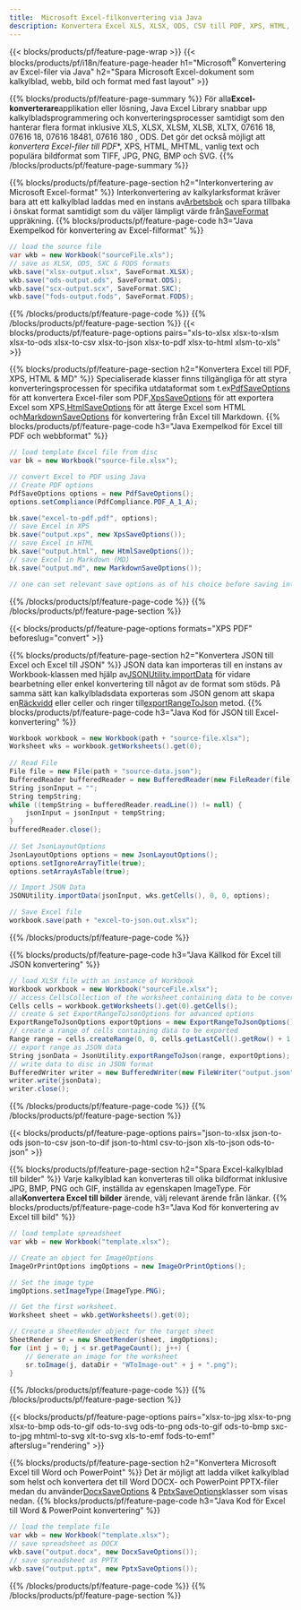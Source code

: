 ```yaml
---
title:  Microsoft Excel-filkonvertering via Java
description: Konvertera Excel XLS, XLSX, ODS, CSV till PDF, XPS, HTML, JPEG, JPEG, 076183, 076183, 8 och bara 1 164 format med 8 andra 4 format kod.
---
```

{{< blocks/products/pf/feature-page-wrap >}}
{{< blocks/products/pf/i18n/feature-page-header h1="Microsoft<sup>&reg;</sup> Konvertering av Excel-filer via Java" h2="Spara Microsoft Excel-dokument som kalkylblad, webb, bild och format med fast layout" >}}

{{% blocks/products/pf/feature-page-summary %}}
 För alla**Excel-konverterare**applikation eller lösning, Java Excel Library snabbar upp kalkylbladsprogrammering och konverteringsprocesser samtidigt som den hanterar flera format inklusive XLS, XLSX, XLSM, XLSB, XLTX, 07616 18, 07616 18, 07616 18481, 07616 180 , ODS. Det gör det också möjligt att *konvertera Excel-filer till PDF**, XPS, HTML, MHTML, vanlig text och populära bildformat som TIFF, JPG, PNG, BMP och SVG.
{{% /blocks/products/pf/feature-page-summary %}}

{{% blocks/products/pf/feature-page-section h2="Interkonvertering av Microsoft Excel-format" %}}
 Interkonvertering av kalkylarksformat kräver bara att ett kalkylblad laddas med en instans av[Arbetsbok](https://reference.aspose.com/cells/java/com.aspose.cells/Workbook) och spara tillbaka i önskat format samtidigt som du väljer lämpligt värde från[SaveFormat](https://reference.aspose.com/cells/java/com.aspose.cells/SaveFormat) uppräkning.
{{% blocks/products/pf/feature-page-code h3="Java Exempelkod för konvertering av Excel-filformat" %}}

```cs
// load the source file
var wkb = new Workbook("sourceFile.xls");
// save as XLSX, ODS, SXC & FODS formats
wkb.save("xlsx-output.xlsx", SaveFormat.XLSX);
wkb.save("ods-output.ods", SaveFormat.ODS);
wkb.save("scx-output.scx", SaveFormat.SXC);
wkb.save("fods-output.fods", SaveFormat.FODS);
```
{{% /blocks/products/pf/feature-page-code %}}
{{% /blocks/products/pf/feature-page-section %}}
{{< blocks/products/pf/feature-page-options pairs="xls-to-xlsx xlsx-to-xlsm xlsx-to-ods xlsx-to-csv xlsx-to-json xlsx-to-pdf xlsx-to-html xlsm-to-xls" >}}


{{% blocks/products/pf/feature-page-section h2="Konvertera Excel till PDF, XPS, HTML & MD" %}}
 Specialiserade klasser finns tillgängliga för att styra konverteringsprocessen för specifika utdataformat som t.ex[PdfSaveOptions](https://reference.aspose.com/cells/java/com.aspose.cells/PdfSaveOptions) för att konvertera Excel-filer som PDF,[XpsSaveOptions](https://reference.aspose.com/cells/java/com.aspose.cells/XpsSaveOptions) för att exportera Excel som XPS,[HtmlSaveOptions](https://reference.aspose.com/cells/java/com.aspose.cells/HtmlSaveOptions) för att återge Excel som HTML och[MarkdownSaveOptions](https://reference.aspose.com/cells/java/com.aspose.cells/MarkdownSaveOptions) för konvertering från Excel till Markdown.
{{% blocks/products/pf/feature-page-code h3="Java Exempelkod för Excel till PDF och webbformat" %}}

```cs
// load template Excel file from disc
var bk = new Workbook("source-file.xlsx");

// convert Excel to PDF using Java
// Create PDF options
PdfSaveOptions options = new PdfSaveOptions();
options.setCompliance(PdfCompliance.PDF_A_1_A);

bk.save("excel-to-pdf.pdf", options);
// save Excel in XPS
bk.save("output.xps", new XpsSaveOptions());
// save Excel in HTML
bk.save("output.html", new HtmlSaveOptions());
// save Excel in Markdown (MD)
bk.save("output.md", new MarkdownSaveOptions());

// one can set relevant save options as of his choice before saving into relevant format
```
{{% /blocks/products/pf/feature-page-code %}}
{{% /blocks/products/pf/feature-page-section %}}

{{< blocks/products/pf/feature-page-options formats="XPS PDF" beforeslug="convert" >}}

{{% blocks/products/pf/feature-page-section h2="Konvertera JSON till Excel och Excel till JSON" %}}
 JSON data kan importeras till en instans av Workbook-klassen med hjälp av[JSONUtility.importData](https://reference.aspose.com/cells/java/com.aspose.cells/jsonutility#importData) för vidare bearbetning eller enkel konvertering till något av de format som stöds. På samma sätt kan kalkylbladsdata exporteras som JSON genom att skapa en[Räckvidd](https://reference.aspose.com/cells/java/com.aspose.cells/range) eller celler och ringer till[exportRangeToJson](https://reference.aspose.com/cells/java/com.aspose.cells/jsonutility) metod.
{{% blocks/products/pf/feature-page-code h3="Java Kod för JSON till Excel-konvertering" %}}
```cs
Workbook workbook = new Workbook(path + "source-file.xlsx");
Worksheet wks = workbook.getWorksheets().get(0);
		
// Read File
File file = new File(path + "source-data.json");
BufferedReader bufferedReader = new BufferedReader(new FileReader(file));
String jsonInput = "";
String tempString;
while ((tempString = bufferedReader.readLine()) != null) {
	jsonInput = jsonInput + tempString; 
}
bufferedReader.close();
							
// Set JsonLayoutOptions
JsonLayoutOptions options = new JsonLayoutOptions();
options.setIgnoreArrayTitle(true);
options.setArrayAsTable(true);

// Import JSON Data
JSONUtility.importData(jsonInput, wks.getCells(), 0, 0, options);

// Save Excel file
workbook.save(path + "excel-to-json.out.xlsx");
```
{{% /blocks/products/pf/feature-page-code %}}

{{% blocks/products/pf/feature-page-code h3="Java Källkod för Excel till JSON konvertering" %}}
```cs
// load XLSX file with an instance of Workbook
Workbook workbook = new Workbook("sourceFile.xlsx");
// access CellsCollection of the worksheet containing data to be converted
Cells cells = workbook.getWorksheets().get(0).getCells();
// create & set ExportRangeToJsonOptions for advanced options
ExportRangeToJsonOptions exportOptions = new ExportRangeToJsonOptions();
// create a range of cells containing data to be exported
Range range = cells.createRange(0, 0, cells.getLastCell().getRow() + 1, cells.getLastCell().getColumn() + 1);
// export range as JSON data
String jsonData = JsonUtility.exportRangeToJson(range, exportOptions);
// write data to disc in JSON format
BufferedWriter writer = new BufferedWriter(new FileWriter("output.json"));
writer.write(jsonData);
writer.close();    
```
{{% /blocks/products/pf/feature-page-code %}}
{{% /blocks/products/pf/feature-page-section %}}

{{< blocks/products/pf/feature-page-options pairs="json-to-xlsx json-to-ods json-to-csv json-to-dif json-to-html csv-to-json xls-to-json ods-to-json" >}}

{{% blocks/products/pf/feature-page-section h2="Spara Excel-kalkylblad till bilder" %}}
 Varje kalkylblad kan konverteras till olika bildformat inklusive JPG, BMP, PNG och GIF, inställda av egenskapen ImageType. För alla**Konvertera Excel till bilder** ärende, välj relevant ärende från länkar.
{{% blocks/products/pf/feature-page-code h3="Java Kod för konvertering av Excel till bild" %}}
```cs
// load template spreadsheet
var wkb = new Workbook("template.xlsx");

// Create an object for ImageOptions
ImageOrPrintOptions imgOptions = new ImageOrPrintOptions();

// Set the image type
imgOptions.setImageType(ImageType.PNG);

// Get the first worksheet.
Worksheet sheet = wkb.getWorksheets().get(0);

// Create a SheetRender object for the target sheet
SheetRender sr = new SheetRender(sheet, imgOptions);
for (int j = 0; j < sr.getPageCount(); j++) {
	// Generate an image for the worksheet
	sr.toImage(j, dataDir + "WToImage-out" + j + ".png");
}
```
{{% /blocks/products/pf/feature-page-code %}}
{{% /blocks/products/pf/feature-page-section %}}

{{< blocks/products/pf/feature-page-options pairs="xlsx-to-jpg xlsx-to-png xlsx-to-bmp ods-to-gif ods-to-svg ods-to-png ods-to-gif ods-to-bmp sxc-to-jpg mhtml-to-svg xlt-to-svg xls-to-emf fods-to-emf" afterslug="rendering" >}}

{{% blocks/products/pf/feature-page-section h2="Konvertera Microsoft Excel till Word och PowerPoint" %}}
 Det är möjligt att ladda vilket kalkylblad som helst och konvertera det till Word DOCX- och PowerPoint PPTX-filer medan du använder[DocxSaveOptions](https://reference.aspose.com/cells/java/com.aspose.cells/DocxSaveOptions) & [PptxSaveOptions](https://reference.aspose.com/cells/java/com.aspose.cells/PptxSaveOptions)klasser som visas nedan.
{{% blocks/products/pf/feature-page-code h3="Java Kod för Excel till Word & PowerPoint konvertering" %}}
```cs
// load the template file
var wkb = new Workbook("template.xlsx");
// save spreadsheet as DOCX
wkb.save("output.docx", new DocxSaveOptions());
// save spreadsheet as PPTX
wkb.save("output.pptx", new PptxSaveOptions());
```
{{% /blocks/products/pf/feature-page-code %}}
{{% /blocks/products/pf/feature-page-section %}}
